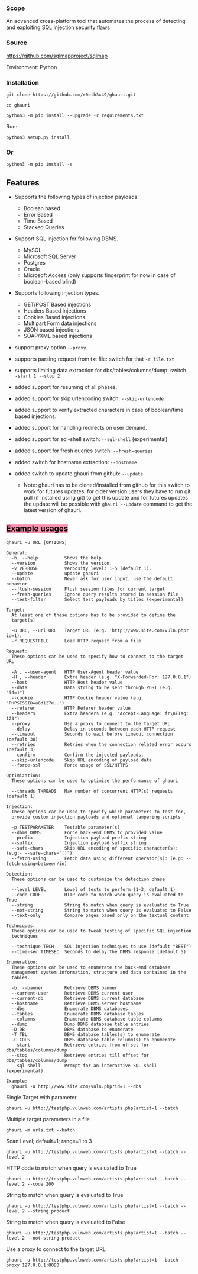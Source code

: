 ### Scope
An advanced cross-platform tool that automates the process of detecting and exploiting SQL injection security flaws

### Source
https://github.com/sqlmapproject/sqlmap

Environment:  Python

### Installation
```
git clone https://github.com/r0oth3x49/ghauri.git
```

```
cd ghauri
```

```
python3 -m pip install --upgrade -r requirements.txt
```

Run: 
```
python3 setup.py install
```
### Or
```
python3 -m pip install -e
```

## Features

- Supports the following types of injection payloads:
    - Boolean based.
    - Error Based
    - Time Based
    - Stacked Queries

- Support SQL injection for following DBMS.
    - MySQL
    - Microsoft SQL Server
    - Postgres
    - Oracle
    - Microsoft Access (only supports fingerprint for now in case of boolean-based blind)

- Supports following injection types.
    - GET/POST Based injections
    - Headers Based injections
    - Cookies Based injections
    - Multipart Form data injections
    - JSON based injections
    - SOAP/XML based injections

- support proxy option `--proxy`.
- supports parsing request from txt file: switch for that `-r file.txt`
- supports limiting data extraction for dbs/tables/columns/dump: switch `--start 1 --stop 2`
- added support for resuming of all phases.
- added support for skip urlencoding switch: `--skip-urlencode`
- added support to verify extracted characters in case of boolean/time based injections.
- added support for handling redirects on user demand.
- added support for sql-shell switch: `--sql-shell` (experimental)
- added support for fresh queries switch: `--fresh-queries`
- added switch for hostname extraction: `--hostname`
- added switch to update ghauri from github: `--update`
    - Note: ghauri has to be cloned/installed from github for this switch to work for futures updates, for older version users they have to run git pull (if installed using git) to get this update and for futures updates the update will be possible with `ghauri --update` command to get the latest version of ghauri.

## <mark style="background: #FF5582A6;">Example usages</mark>

```
ghauri -u URL [OPTIONS]
```

```
General:
  -h, --help          Shows the help.
  --version           Shows the version.
  -v VERBOSE          Verbosity level: 1-5 (default 1).
  --update            update ghauri
  --batch             Never ask for user input, use the default behavior
  --flush-session     Flush session files for current target
  --fresh-queries     Ignore query results stored in session file
  --test-filter       Select test payloads by titles (experimental)

Target:
  At least one of these options has to be provided to define the
  target(s)

  -u URL, --url URL   Target URL (e.g. 'http://www.site.com/vuln.php?id=1).
  -r REQUESTFILE      Load HTTP request from a file

Request:
  These options can be used to specify how to connect to the target URL

  -A , --user-agent   HTTP User-Agent header value
  -H , --header       Extra header (e.g. "X-Forwarded-For: 127.0.0.1")
  --host              HTTP Host header value
  --data              Data string to be sent through POST (e.g. "id=1")
  --cookie            HTTP Cookie header value (e.g. "PHPSESSID=a8d127e..")
  --referer           HTTP Referer header value
  --headers           Extra headers (e.g. "Accept-Language: fr\nETag: 123")
  --proxy             Use a proxy to connect to the target URL
  --delay             Delay in seconds between each HTTP request
  --timeout           Seconds to wait before timeout connection (default 30)
  --retries           Retries when the connection related error occurs (default 3)
  --confirm           Confirm the injected payloads.
  --skip-urlencode    Skip URL encoding of payload data
  --force-ssl         Force usage of SSL/HTTPS

Optimization:
  These options can be used to optimize the performance of ghauri

  --threads THREADS   Max number of concurrent HTTP(s) requests (default 1)

Injection:
  These options can be used to specify which parameters to test for,
  provide custom injection payloads and optional tampering scripts

  -p TESTPARAMETER    Testable parameter(s)
  --dbms DBMS         Force back-end DBMS to provided value
  --prefix            Injection payload prefix string
  --suffix            Injection payload suffix string
  --safe-chars        Skip URL encoding of specific character(s): (e.g:- --safe-chars="[]")
  --fetch-using       Fetch data using different operator(s): (e.g: --fetch-using=between/in)

Detection:
  These options can be used to customize the detection phase

  --level LEVEL       Level of tests to perform (1-3, default 1)
  --code CODE         HTTP code to match when query is evaluated to True
  --string            String to match when query is evaluated to True
  --not-string        String to match when query is evaluated to False
  --text-only         Compare pages based only on the textual content

Techniques:
  These options can be used to tweak testing of specific SQL injection
  techniques

  --technique TECH    SQL injection techniques to use (default "BEST")
  --time-sec TIMESEC  Seconds to delay the DBMS response (default 5)

Enumeration:
  These options can be used to enumerate the back-end database
  management system information, structure and data contained in the
  tables.

  -b, --banner        Retrieve DBMS banner
  --current-user      Retrieve DBMS current user
  --current-db        Retrieve DBMS current database
  --hostname          Retrieve DBMS server hostname
  --dbs               Enumerate DBMS databases
  --tables            Enumerate DBMS database tables
  --columns           Enumerate DBMS database table columns
  --dump              Dump DBMS database table entries
  -D DB               DBMS database to enumerate
  -T TBL              DBMS database tables(s) to enumerate
  -C COLS             DBMS database table column(s) to enumerate
  --start             Retrieve entries from offset for dbs/tables/columns/dump
  --stop              Retrieve entries till offset for dbs/tables/columns/dump
  --sql-shell         Prompt for an interactive SQL shell (experimental)

Example:
  ghauri -u http://www.site.com/vuln.php?id=1 --dbs
```


Single Target with parameter
```
ghauri -u http://testphp.vulnweb.com/artists.php?artist=1 --batch
```

Multiple target parameters in a file
```
ghauri -m urls.txt --batch
```

Scan Level; default=1; range=1 to 3
```
ghauri -u http://testphp.vulnweb.com/artists.php?artist=1 --batch --level 2
```

HTTP code to match when query is evaluated to True
```
ghauri -u http://testphp.vulnweb.com/artists.php?artist=1 --batch --level 2 --code 200
```

String to match when query is evaluated to True
```
ghauri -u http://testphp.vulnweb.com/artists.php?artist=1 --batch --level 2 --string product
```

String to match when query is evaluated to False
```
ghauri -u http://testphp.vulnweb.com/artists.php?artist=1 --batch --level 2 --not-string product
```

Use a proxy to connect to the target URL 
```
ghauri -u http://testphp.vulnweb.com/artists.php?artist=1 --batch --proxy 127.0.0.1:8080
```



